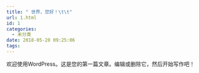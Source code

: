 ```yaml
---
title: " 世界，您好！\t\t"
url: 1.html
id: 1
categories:
  - 未分类
date: 2018-05-20 09:25:06
tags:
---
```


欢迎使用WordPress。这是您的第一篇文章。编辑或删除它，然后开始写作吧！